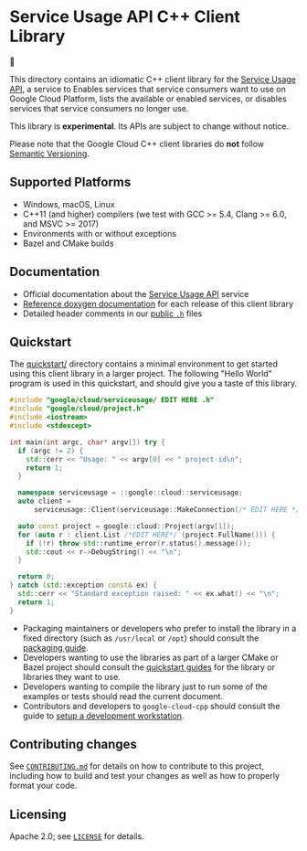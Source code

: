# Service Usage API C++ Client Library

:construction:

This directory contains an idiomatic C++ client library for the
[Service Usage API][cloud-service-docs], a service to Enables services that service consumers want to use on Google Cloud Platform, lists the available or enabled services, or disables services that service consumers no longer use.

This library is **experimental**. Its APIs are subject to change without notice.

Please note that the Google Cloud C++ client libraries do **not** follow
[Semantic Versioning](https://semver.org/).

## Supported Platforms

* Windows, macOS, Linux
* C++11 (and higher) compilers (we test with GCC >= 5.4, Clang >= 6.0, and
  MSVC >= 2017)
* Environments with or without exceptions
* Bazel and CMake builds

## Documentation

* Official documentation about the [Service Usage API][cloud-service-docs] service
* [Reference doxygen documentation][doxygen-link] for each release of this
  client library
* Detailed header comments in our [public `.h`][source-link] files

[cloud-service-docs]: https://cloud.google.com/serviceusage
[doxygen-link]: https://googleapis.dev/cpp/google-cloud-serviceusage/latest/
[source-link]: https://github.com/googleapis/google-cloud-cpp/tree/main/google/cloud/serviceusage

## Quickstart

The [quickstart/](quickstart/README.md) directory contains a minimal environment
to get started using this client library in a larger project. The following
"Hello World" program is used in this quickstart, and should give you a taste of
this library.

<!-- inject-quickstart-start -->
```cc
#include "google/cloud/serviceusage/ EDIT HERE .h"
#include "google/cloud/project.h"
#include <iostream>
#include <stdexcept>

int main(int argc, char* argv[]) try {
  if (argc != 2) {
    std::cerr << "Usage: " << argv[0] << " project-id\n";
    return 1;
  }

  namespace serviceusage = ::google::cloud::serviceusage;
  auto client =
      serviceusage::Client(serviceusage::MakeConnection(/* EDIT HERE */));

  auto const project = google::cloud::Project(argv[1]);
  for (auto r : client.List /*EDIT HERE*/ (project.FullName())) {
    if (!r) throw std::runtime_error(r.status().message());
    std::cout << r->DebugString() << "\n";
  }

  return 0;
} catch (std::exception const& ex) {
  std::cerr << "Standard exception raised: " << ex.what() << "\n";
  return 1;
}
```
<!-- inject-quickstart-end -->

* Packaging maintainers or developers who prefer to install the library in a
  fixed directory (such as `/usr/local` or `/opt`) should consult the
  [packaging guide](/doc/packaging.md).
* Developers wanting to use the libraries as part of a larger CMake or Bazel
  project should consult the [quickstart guides](#quickstart) for the library
  or libraries they want to use.
* Developers wanting to compile the library just to run some of the examples or
  tests should read the current document.
* Contributors and developers to `google-cloud-cpp` should consult the guide to
  [setup a development workstation][howto-setup-dev-workstation].

[howto-setup-dev-workstation]: /doc/contributor/howto-guide-setup-development-workstation.md

## Contributing changes

See [`CONTRIBUTING.md`](../../../CONTRIBUTING.md) for details on how to
contribute to this project, including how to build and test your changes
as well as how to properly format your code.

## Licensing

Apache 2.0; see [`LICENSE`](../../../LICENSE) for details.
